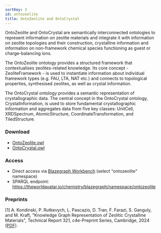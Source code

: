 ```yaml
---
sortKey: 3
id: ontozeolite
title: OntoZeolite and OntoCrystal
---
```


OntoZeolite and OntoCrystal are semantically interconnected ontologies to represent information on zeolite materials and integrate it with information on zeolite topologies and their construction, crystalline information and information on non-framework chemical species functioning as guest or charge-balancing ions. 

The OntoZeolite ontology provides a structured framework that contextualises zeolites-related knowledge. Its core concept - ZeoliteFramework - is used to instantiate information about individual framework types (e.g. FAU, LTA, NAT etc.) and connects to topological properties, synthesised zeolites, as well as crystal information.

The OntoCrystal ontology provides a semantic representation of crystallographic data. The central concept in the OntoCrystal ontology, CrystalInformation, is used to store fundamental crystallographic information and aggregates data from five key classes: UnitCell, XRDSpectrum, AtomicStructure, CoordinateTransformation, and TiledStructure. 

### Download

- [OntoZeolite.owl](https://github.com/cambridge-cares/TheWorldAvatar/blob/main/JPS_Ontology/ontology/ontozeolite/ontozeolite.owl)
- [OntoCrystal.owl](https://github.com/cambridge-cares/TheWorldAvatar/blob/main/JPS_Ontology/ontology/ontozeolite/ontocrystal.owl)

### Access

- Direct access via [Blazegraph Workbench](https://theworldavatar.io/chemistry/blazegraph/ui/#query)  (select "ontozeolite" namespace)
- SPARQL endpoint: https://theworldavatar.io/chemistry/blazegraph/namespace/ontozeolite

### Preprints

[1] A. Kondinski, P. Rutkevych, L. Pascazio, D. Tran, F. Farazi, S. Ganguly, and M. Kraft, "Knowledge Graph Representation of Zeolitic Crystalline Materials", Technical Report 321, c4e-Preprint Series, Cambridge, 2024 ([PDF](https://como.ceb.cam.ac.uk/media/preprints/c4e-preprint-321.pdf)).